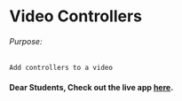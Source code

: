 # Video Controllers

###### Purpose:
    Add controllers to a video

#### Dear Students, Check out the live app [here](http://203.193.173.125/buildriseshine/javascript/video-controller).